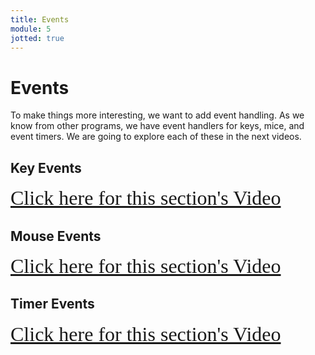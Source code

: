```yaml
---
title: Events
module: 5
jotted: true
---
```


# Events

To make things more interesting, we want to add event handling.  As we know from other programs, we have event handlers for keys, mice, and event timers.  We are going to explore each of these in the next videos.

<!-- video for keys -->
## Key Events
<a href="https://umontana.zoom.us/recording/share/MGDgqVxl8NfASlMHFDk5wpXV6mbrYwZ-IYjYRAEeKdWwIumekTziMw" target="_new" style="font-family:Ariel; font-size:32px;">Click here for this section's Video</a>

<!-- video for mouse -->
## Mouse Events
<a href="https://umontana.zoom.us/recording/share/_iRgEtjFeJCx_Paio7aODmn54bv9daTBQ5jRCMbbTLo" target="_new" style="font-family:Ariel; font-size:32px;">Click here for this section's Video</a>

<!-- video for timer -->

## Timer Events
<a href="https://umontana.zoom.us/recording/share/HHE6EoRM5xrHwxV3B_wt9I9oXgV6ati05KvgufWA15CwIumekTziMw" target="_new" style="font-family:Ariel; font-size:32px;">Click here for this section's Video</a>